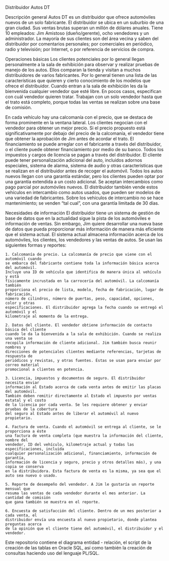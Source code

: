 Distribuidor Autos DT

Descripción general
	Autos DT es un distribuidor que ofrece automóviles nuevos de un solo fabricante. El
	distribuidor se ubica en un suburbio de una gran ciudad. Sus ventas brutas superan un millón
	de dólares anuales. Tiene 10 empleados: Jim Amistoso (dueño/gerente), ocho vendedores y
	un administrador. La mayoría de sus clientes son del área vecina y saben del distribuidor por
	comentarios personales; por comerciales en periódico, radio y televisión; por Internet, o por
	referencia de servicios de compra.

Operaciones básicas
	Los clientes potenciales por lo general llegan personalmente a la sala de exhibición para
	observar y realizar pruebas de manejo de los autos. Ellos comparan la tienda y visitan a
	muchos distribuidores de varios fabricantes. Por lo general tienen una lista de las
	características que quieren y cierto conocimiento de los modelos que ofrece el distribuidor.
	Cuando entran a la sala de exhibición les da la bienvenida cualquier vendedor que esté libre.
	En pocos casos, especifican con cuál vendedor quieren tratar. Trabajan con un solo vendedor
	hasta que el trato está completo, porque todas las ventas se realizan sobre una base de comisión.

  En cada vehículo hay una calcomanía con el precio, que se destaca de forma prominente en
	la ventana lateral. Los clientes negocian con el vendedor para obtener un mejor precio. Si el
	precio propuesto está significativamente por debajo del precio de la calcomanía, el vendedor
	tiene que obtener la aprobación de Jim antes de acordar el trato. El financiamiento se puede
	arreglar con el fabricante a través del distribuidor, o el cliente puede obtener financiamiento
	por medio de su banco. Todos los impuestos y cargos de licencia se pagan a través del
	distribuidor. El cliente puede tener personalización adicional del auto, incluidos adornos
	especiales, sistema de alarma, sistema de audio y otras características que se realizan en el
	distribuidor antes de recoger el automóvil. Todos los autos nuevos llegan con una garantía
	estándar, pero los clientes pueden optar por una garantía extendida a un costo adicional. Se
	aceptan intercambios como pago parcial por automóviles nuevos. El distribuidor también
	vende estos vehículos en intercambio como autos usados, que pueden ser modelos de una
	variedad de fabricantes. Sobre los vehículos de intercambio no se hace mantenimiento; se
	venden “tal cual”, con una garantía limitada de 30 días.

Necesidades de información
	El distribuidor tiene un sistema de gestión de base de datos que en la actualidad sigue la
	pista de los automóviles e información de ventas. Sin embargo, Jim quiere desarrollar una
	nueva base de datos que pueda proporcionar más información de manera más eficiente que
	el sistema actual. El sistema actual almacena información acerca de los automóviles, los
	clientes, los vendedores y las ventas de autos. Se usan las siguientes formas y reportes:

	1. Calcomanía de precio. La calcomanía de precio que viene con el automóvil cuando
	se embarca del fabricante contiene toda la información básica acerca del automóvil.
	Incluye una ID de vehículo que identifica de manera única al vehículo y está
	físicamente incrustada en la carrocería del automóvil. La calcomanía también
	proporciona el precio de lista, modelo, fecha de fabricación, lugar de fabricación,
	número de cilindros, número de puertas, peso, capacidad, opciones, color y otras
	especificaciones. El distribuidor agrega la fecha cuando se entregó el automóvil y el
	kilometraje al momento de la entrega.

	2. Datos del cliente. El vendedor obtiene información de contacto básica del cliente
	cuando le da la bienvenida a la sala de exhibición. Cuando se realiza una venta se
	recopila información de cliente adicional. Jim también busca reunir nombres y
	direcciones de potenciales clientes mediante referencias, tarjetas de respuesta de
	periódicos y revistas, y otras fuentes. Éstas se usan para enviar por correo material
	promocional a clientes en potencia.

	3. Licencia, impuestos y documentos de seguro. El distribuidor necesita enviar
	información al Estado acerca de cada venta antes de emitir las placas del automóvil.
	También deben remitir directamente al Estado el impuesto por ventas estatal y el costo
	de la licencia por cada venta. Se les requiere obtener y enviar pruebas de la cobertura
	del seguro al Estado antes de liberar el automóvil al nuevo propietario.

	4. Factura de venta. Cuando el automóvil se entrega al cliente, se le proporciona a éste
	una factura de venta completa (que muestra la información del cliente, nombre del
	vendedor, ID del vehículo, kilometraje actual y todas las especificaciones, incluida
	cualquier personalización adicional, financiamiento, información de garantía,
	información de licencia y seguro, precio y otros detalles más), y una copia se conserva
	en la distribuidora. Esta factura de venta es la misma, ya sea que el auto sea nuevo o usado.
	
	5. Reporte de desempeño del vendedor. A Jim le gustaría un reporte mensual que
	resuma las ventas de cada vendedor durante el mes anterior. La cantidad de comisión
	que gana también se muestra en el reporte.

	6. Encuesta de satisfacción del cliente. Dentro de un mes posterior a cada venta, el
	distribuidor envía una encuesta al nuevo propietario, donde plantea preguntas acerca
	de la opinión que el cliente tiene del automóvil, el distribuidor y el vendedor.

Este repositorio contiene el diagrama entidad - relación, el script de la creación de las tablas en Oracle SQL,
así como también la creación de consultas haciendo uso del lenguaje PL/SQL.

